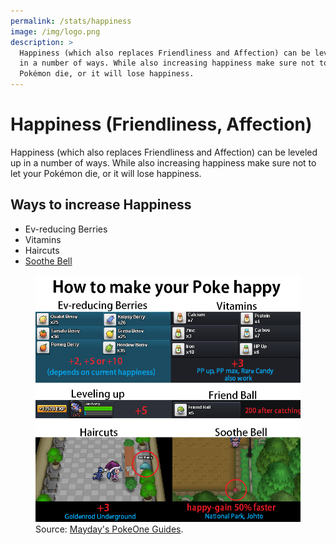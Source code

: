 ```yaml
---
permalink: /stats/happiness
image: /img/logo.png
description: >
  Happiness (which also replaces Friendliness and Affection) can be leveled up
  in a number of ways. While also increasing happiness make sure not to let your
  Pokémon die, or it will lose happiness.
---
```


# Happiness (Friendliness, Affection)

Happiness (which also replaces Friendliness and Affection) can be leveled up in
a number of ways. While also increasing happiness make sure not to let your
Pokémon die, or it will lose happiness.

## Ways to increase Happiness

* Ev-reducing Berries
* Vitamins
* Haircuts
* [Soothe Bell](/items/soothe-bell)

<figure class="figure">
  <img src="/img/maps/happiness.png" class="figure-img img-fluid rounded" alt="happiness">
  <figcaption class="figure-caption text-right">Source: <a href="https://imgur.com/a/312yWyg" target="_blank">Mayday's PokeOne Guides</a>.</figcaption>
</figure>

